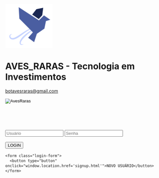 ![@avesraras](logo.png)
# AVES_RARAS - Tecnologia em Investimentos
botavesraras@gmail.com
<html lang="pt" >
<html>
<head>
  <title>Login</title>
  <meta name="viewport" content="width=device-width, initial-scale=1.0">
  <meta charset="utf-8">
  <link rel="stylesheet" type="text/css" href="login_style.css">
  <link rel="stylesheet" href="https://cdnjs.cloudflare.com/ajax/libs/font-awesome/4.7.0/css/font-awesome.min.css">
  <link href='https://fonts.googleapis.com/css?family=Titillium+Web:400,300,600' rel='stylesheet' type='text/css'>  
  <link href='https://fonts.googleapis.com/css?family=Titillium+Web:400,300,600' rel='stylesheet' type='text/css'>  
  <link rel="stylesheet" href="https://use.fontawesome.com/releases/v5.15.1/css/all.css" integrity="sha384-vp86vTRFVJgpjF9jiIGPEEqYqlDwgyBgEF109VFjmqGmIY/Y4HV4d3Gp2irVfcrp" crossorigin="anonymous">
</head>

<body class="body">    
    <form> 
      <div class="login-page">
      <div class="form">
        <div>
        <input id="image" type="image"
        src="logo.png"
        alt="AvesRaras" width="200" height="100">
      </div>     
      <input type="text" placeholder="Usuário"/>
      <input type="password" id="password" placeholder="Senha"/>
      <i class="fas fa-eye" onclick="show()"></i> 
      <br>
      <br>
      <button type="button" onclick="window.location.href='igomorf.html'">LOGIN</button>      
      <p class="message"></p>
    </form>

    <form class="login-form">
      <button type="button" onclick="window.location.href='signup.html'">NOVO USUÁRIO</button>
    </form>
  </div>
</div>

  <script>
    function show(){
      var password = document.getElementById("password");
      var icon = document.querySelector(".fas")

      // ========== Checking type of password ===========
      if(password.type === "password"){
        password.type = "text";
      }
      else {
        password.type = "password";
      }
    };
  </script>
</body>
</html>

